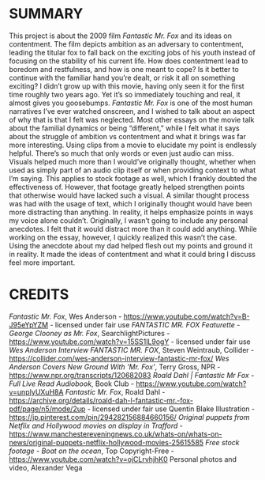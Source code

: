 # SUMMARY

This project is about the 2009 film *Fantastic Mr. Fox* and its ideas on contentment. The film depicts ambition as an adversary to contentment, leading the titular fox to fall back on the exciting jobs of his youth instead of focusing on the stability of his current life. How does contentment lead to boredom and restfulness, and how is one meant to cope? Is it better to continue with the familiar hand you’re dealt, or risk it all on something exciting?
I didn’t grow up with this movie, having only seen it for the first time roughly two years ago. Yet it’s so immediately touching and real, it almost gives you goosebumps. *Fantastic Mr. Fox* is one of the most human narratives I’ve ever watched onscreen, and I wished to talk about an aspect of why that is that I felt was neglected. Most other essays on the movie talk about the familial dynamics or being “different,” while I felt what it says about the struggle of ambition vs contentment and what it brings was far more interesting. 
Using clips from a movie to elucidate my point is endlessly helpful. There’s so much that only words or even just audio can miss. Visuals helped much more than I would’ve originally thought, whether when used as simply part of an audio clip itself or when providing context to what I’m saying. This applies to stock footage as well, which I frankly doubted the effectiveness of. However, that footage greatly helped strengthen points that otherwise would have lacked such a visual. A similar thought process was had with the usage of text, which I originally thought would have been more distracting than anything. In reality, it helps emphasize points in ways my voice alone couldn’t.
Originally, I wasn’t going to include any personal anecdotes. I felt that it would distract more than it could add anything. While working on the essay, however, I quickly realized this wasn’t the case. Using the anecdote about my dad helped flesh out my points and ground it in reality. It made the ideas of contentment and what it could bring I discuss feel more important.


# CREDITS

*Fantastic Mr. Fox*, Wes Anderson - https://www.youtube.com/watch?v=B-J95eYpYZM - licensed under fair use
*FANTASTIC MR. FOX Featurette - George Clooney as Mr. Fox*, SearchlightPictures - https://www.youtube.com/watch?v=15SS1lL9ogY - licensed under fair use
*Wes Anderson Interview FANTASTIC MR. FOX*, Steven Weintraub, Collider - https://collider.com/wes-anderson-interview-fantastic-mr-fox/
*Wes Anderson Covers New Ground With 'Mr. Fox'*, Terry Gross, NPR - https://www.npr.org/transcripts/120682083
*Roald Dahl | Fantastic Mr Fox - Full Live Read Audiobook*, Book Club - https://www.youtube.com/watch?v=unpIyUXuH8A
*Fantastic Mr. Fox*, Roald Dahl - https://archive.org/details/roald-dah-l-fantastic-mr.-fox-pdf/page/n5/mode/2up - licensed under fair use
Quentin Blake Illustration - https://jp.pinterest.com/pin/294282156884660156/
*Original puppets from Netflix and Hollywood movies on display in Trafford* - https://www.manchestereveningnews.co.uk/whats-on/whats-on-news/original-puppets-netflix-hollywood-movies-25615585
*Free stock footage - Boat on the ocean*, Top Copyright-Free - https://www.youtube.com/watch?v=ojCLrvhjhK0
Personal photos and video, Alexander Vega